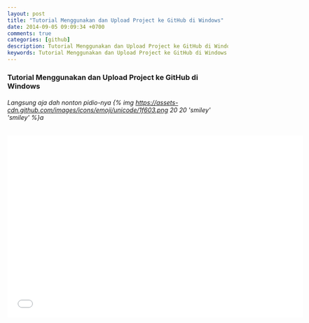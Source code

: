 ```yaml
---
layout: post
title: "Tutorial Menggunakan dan Upload Project ke GitHub di Windows"
date: 2014-09-05 09:09:34 +0700
comments: true
categories: [github]
description: Tutorial Menggunakan dan Upload Project ke GitHub di Windows
keywords: Tutorial Menggunakan dan Upload Project ke GitHub di Windows
---
```

<!-- more -->
### Tutorial Menggunakan dan Upload Project ke GitHub di Windows
###### Langsung aja dah nonton pidio-nya {% img https://assets-cdn.github.com/images/icons/emoji/unicode/1f603.png 20 20 'smiley' 'smiley' %}a

<iframe width="675" height="415" src="//www.youtube.com/embed/jnpOhjrrgFI" frameborder="0" allowfullscreen></iframe>